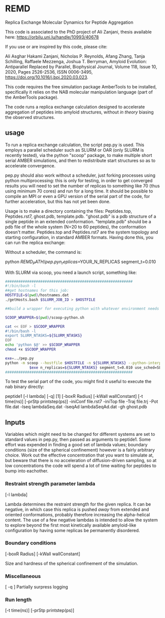 # REMD
Replica Exchange Molecular Dynamics for Peptide Aggregation

This code is associated to the PhD project of Ali Zanjani, thesis available here: https://orbilu.uni.lu/handle/10993/40678

If you use or are inspired by this code, please cite:

Ali Asghar Hakami Zanjani, Nicholas P. Reynolds, Afang Zhang, Tanja Schilling, Raffaele Mezzenga, Joshua T. Berryman,
Amyloid Evolution: Antiparallel Replaced by Parallel,
Biophysical Journal,
Volume 118, Issue 10,
2020,
Pages 2526-2536,
ISSN 0006-3495,
https://doi.org/10.1016/j.bpj.2020.03.023.

This code requires the free simulation package AmberTools to be installed, specifically it relies on the NAB molecular manipulation language (part of the AmberTools package).

The code runs a replica exchange calculation designed to accelerate aggregation of peptides into amyloid structures, without *in theory* biasing the observed structures.


## usage

To run a replica exchange calculation, the script pep.py is used.  This employs a parallel scheduler such as SLURM or OAR (only SLURM is recently tested), via the python "scoop" package, to make multiple short serial AMBER simulations, and then to redistribute start structures so as to accelerate convergence.

pep.py should also work without a scheduler, just forking processes using python multiprocessing: this is only for testing, in order to get converged results you will need to set the number of replicas to something like 70 (thus using minimum 70 cores) and run for a long time.  It should be possible to compile an MPI or even a GPU version of the serial part of the code, for further acceleration, but this has not yet been done.

Usage is to make a directory containing the files: Peptides.top, Peptides.rst7, ghost.pdb, template.pdb.  "ghost.pdb" is a pdb structure of a single peptide in an extended conformation.  "template.pdb" should be a pdb file of the whole system (N=20 to 60 peptides), the conformation doesn't matter.  Peptides.top and Peptides.rst7 are the system topology and starting configuration, in standard AMBER formats.  Having done this, you can run the replica exchange:

Without a scheduler, the command is: 

python $REMD_PATH/pep.py n_replicas=$YOUR_N_REPLICAS segment_t=0.010 

With SLURM via scoop, you need a launch script, something like:

```bash
##########################################################
#!/bin/bash -l
##get hostnames for this job:
HOSTFILE=$(pwd)/hostnames.dat
./getHosts.bash $SLURM_JOB_ID > $HOSTFILE

##build a wrapper for executing python with whatever environment needs to be set

SCOOP_WRAPPER=$(pwd)/scoop-python.sh

cat << EOF > $SCOOP_WRAPPER
#!/bin/bash -l
export SLURM_NTASKS=${SLURM_NTASKS}
EOF
echo 'python $@' >> $SCOOP_WRAPPER
chmod +x $SCOOP_WRAPPER

exe=../pep.py
python -m scoop --hostfile $HOSTFILE -n ${SLURM_NTASKS} --python-interpreter $SCOOP_WRAPPER \
           $exe n_replicas=${SLURM_NTASKS} segment_t=0.010 use_sched=SLURM 
##########################################################
```

To test the serial part of the code, you might find it useful to execute the nab binary directly:

peptide1  [-l lambda] [-q] [1]  [-boxR Radius] [-kWall wallConstant] [-t time(ns)] [-prStp printstep(ps)] -iniConf file.rst7 -iniTop file -Traj file.trj -Pot file.dat -lseq lambdaSeq.dat -lseqAd lambdaSeqAd.dat -gh ghost.pdb


## Inputs

Variables which might need to be changed for different systems are set to standard values in pep.py, then passed as arguments to peptide1.  Some effort was expended in finding a good set of lambda values; boundary conditions (size of the spherical confinement) however is a fairly arbitrary choice.  Work out the effective concentration that you want to simulate at, but beware that there is no acceleration of diffusion-driven sampling, so at low concentrations the code will spend a lot of time waiting for peptides to bump into eachother.

### Restraint strength parameter lambda

[-l lambda]

Lambda determines the restraint strength for the given replica.  It can be negative, in which case this replica is pushed *away* from extended and oriented conformations, probably therefore increasing the alpha-helical content.  The use of a few negative lambdas is intended to allow the system to explore beyond the first most kinetically available amyloid-like configuration by having some replicas be permanently disordered.

### Boundary conditions

[-boxR Radius]
[-kWall wallConstant]

Size and hardness of the spherical confinement of the simulation.

### Miscellaneous
 [ -q ] Partially surpress logging
 
### Run length
 
[-t time(ns)] [-prStp printstep(ps)]



